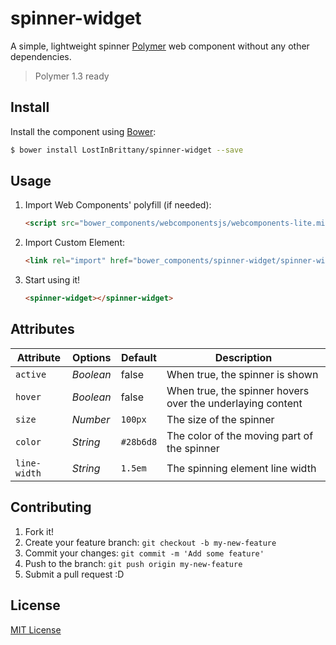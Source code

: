 # spinner-widget #

A simple, lightweight spinner [Polymer](https://www.polymer-project.org/) web component
without any other dependencies.

> Polymer 1.3 ready


## Install

Install the component using [Bower](http://bower.io/):

```sh
$ bower install LostInBrittany/spinner-widget --save
```


## Usage

1. Import Web Components' polyfill (if needed):

    ```html
    <script src="bower_components/webcomponentsjs/webcomponents-lite.min.js"></script>
    ```

2. Import Custom Element:

    ```html
    <link rel="import" href="bower_components/spinner-widget/spinner-widget.html">
    ```

3. Start using it!

    ```html
    <spinner-widget></spinner-widget>
    ```

## Attributes

Attribute       | Options   | Default   | Description
---             | ---       | ---       | ---
`active`        | *Boolean* | false     | When true, the spinner is shown
`hover`         | *Boolean* | false     | When true, the spinner hovers over the underlaying content
`size`          | *Number*  | `100px`   | The size of the spinner
`color`         | *String*  | `#28b6d8` | The color of the moving part of the spinner
`line-width`    | *String*  | `1.5em`   | The spinning element line width


## Contributing

1. Fork it!
2. Create your feature branch: `git checkout -b my-new-feature`
3. Commit your changes: `git commit -m 'Add some feature'`
4. Push to the branch: `git push origin my-new-feature`
5. Submit a pull request :D

## License

[MIT License](http://opensource.org/licenses/MIT)
